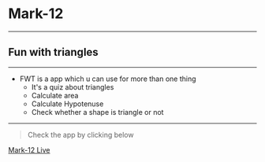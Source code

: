 # Mark-12
---
## Fun with triangles
---
* FWT is a app which u can use for more than one thing 
   * It's a quiz about triangles
   * Calculate area
   * Calculate Hypotenuse
   * Check whether a shape is triangle or not

---
>Check the app by clicking below

[Mark-12 Live](https://pkamra97-mark12-funwithtriangles.netlify.app/  "Click here to see the Project")